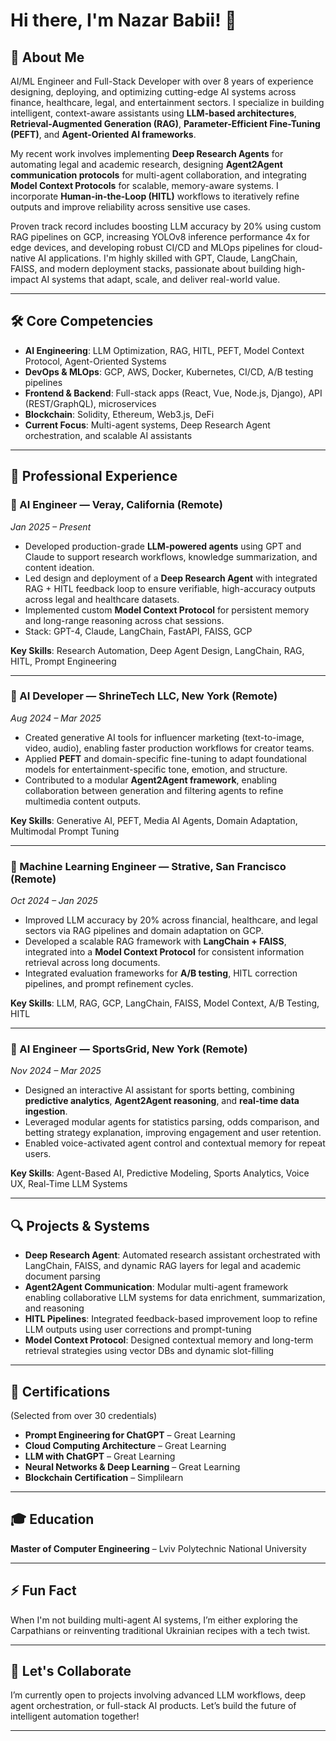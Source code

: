 # Hi there, I'm Nazar Babii! 👋

## 👀 About Me  
AI/ML Engineer and Full-Stack Developer with over 8 years of experience designing, deploying, and optimizing cutting-edge AI systems across finance, healthcare, legal, and entertainment sectors. I specialize in building intelligent, context-aware assistants using **LLM-based architectures**, **Retrieval-Augmented Generation (RAG)**, **Parameter-Efficient Fine-Tuning (PEFT)**, and **Agent-Oriented AI frameworks**.

My recent work involves implementing **Deep Research Agents** for automating legal and academic research, designing **Agent2Agent communication protocols** for multi-agent collaboration, and integrating **Model Context Protocols** for scalable, memory-aware systems. I incorporate **Human-in-the-Loop (HITL)** workflows to iteratively refine outputs and improve reliability across sensitive use cases.

Proven track record includes boosting LLM accuracy by 20% using custom RAG pipelines on GCP, increasing YOLOv8 inference performance 4x for edge devices, and developing robust CI/CD and MLOps pipelines for cloud-native AI applications. I'm highly skilled with GPT, Claude, LangChain, FAISS, and modern deployment stacks, passionate about building high-impact AI systems that adapt, scale, and deliver real-world value.

---

## 🛠️ Core Competencies  
- **AI Engineering**: LLM Optimization, RAG, HITL, PEFT, Model Context Protocol, Agent-Oriented Systems  
- **DevOps & MLOps**: GCP, AWS, Docker, Kubernetes, CI/CD, A/B testing pipelines  
- **Frontend & Backend**: Full-stack apps (React, Vue, Node.js, Django), API (REST/GraphQL), microservices  
- **Blockchain**: Solidity, Ethereum, Web3.js, DeFi  
- **Current Focus**: Multi-agent systems, Deep Research Agent orchestration, and scalable AI assistants
  
---

## 💼 Professional Experience

### 🤖 AI Engineer — Veray, California (Remote)  
*Jan 2025 – Present*
- Developed production-grade **LLM-powered agents** using GPT and Claude to support research workflows, knowledge summarization, and content ideation.  
- Led design and deployment of a **Deep Research Agent** with integrated RAG + HITL feedback loop to ensure verifiable, high-accuracy outputs across legal and healthcare datasets.  
- Implemented custom **Model Context Protocol** for persistent memory and long-range reasoning across chat sessions.  
- Stack: GPT-4, Claude, LangChain, FastAPI, FAISS, GCP  

**Key Skills**: Research Automation, Deep Agent Design, LangChain, RAG, HITL, Prompt Engineering

---

### 🎨 AI Developer — ShrineTech LLC, New York (Remote)  
*Aug 2024 – Mar 2025*  
- Created generative AI tools for influencer marketing (text-to-image, video, audio), enabling faster production workflows for creator teams.  
- Applied **PEFT** and domain-specific fine-tuning to adapt foundational models for entertainment-specific tone, emotion, and structure.  
- Contributed to a modular **Agent2Agent framework**, enabling collaboration between generation and filtering agents to refine multimedia content outputs.  

**Key Skills**: Generative AI, PEFT, Media AI Agents, Domain Adaptation, Multimodal Prompt Tuning

---

### 🧠 Machine Learning Engineer — Strative, San Francisco (Remote)  
*Oct 2024 – Jan 2025*  
- Improved LLM accuracy by 20% across financial, healthcare, and legal sectors via RAG pipelines and domain adaptation on GCP.  
- Developed a scalable RAG framework with **LangChain + FAISS**, integrated into a **Model Context Protocol** for consistent information retrieval across long documents.  
- Integrated evaluation frameworks for **A/B testing**, HITL correction pipelines, and prompt refinement cycles.  

**Key Skills**: LLM, RAG, GCP, LangChain, FAISS, Model Context, A/B Testing, HITL

---

### 🧮 AI Engineer — SportsGrid, New York (Remote)  
*Nov 2024 – Mar 2025*  
- Designed an interactive AI assistant for sports betting, combining **predictive analytics**, **Agent2Agent reasoning**, and **real-time data ingestion**.  
- Leveraged modular agents for statistics parsing, odds comparison, and betting strategy explanation, improving engagement and user retention.  
- Enabled voice-activated agent control and contextual memory for repeat users.  

**Key Skills**: Agent-Based AI, Predictive Modeling, Sports Analytics, Voice UX, Real-Time LLM Systems

---


## 🔍 Projects & Systems
- **Deep Research Agent**: Automated research assistant orchestrated with LangChain, FAISS, and dynamic RAG layers for legal and academic document parsing  
- **Agent2Agent Communication**: Modular multi-agent framework enabling collaborative LLM systems for data enrichment, summarization, and reasoning  
- **HITL Pipelines**: Integrated feedback-based improvement loop to refine LLM outputs using user corrections and prompt-tuning  
- **Model Context Protocol**: Designed contextual memory and long-term retrieval strategies using vector DBs and dynamic slot-filling

---

## 📜 Certifications  
(Selected from over 30 credentials)  
- **Prompt Engineering for ChatGPT** – Great Learning  
- **Cloud Computing Architecture** – Great Learning  
- **LLM with ChatGPT** – Great Learning  
- **Neural Networks & Deep Learning** – Great Learning  
- **Blockchain Certification** – Simplilearn  

---

## 🎓 Education  
**Master of Computer Engineering** – Lviv Polytechnic National University  

---

## ⚡ Fun Fact  
When I'm not building multi-agent AI systems, I’m either exploring the Carpathians or reinventing traditional Ukrainian recipes with a tech twist.

---

## 💬 Let's Collaborate  
I’m currently open to projects involving advanced LLM workflows, deep agent orchestration, or full-stack AI products. Let’s build the future of intelligent automation together!

---

